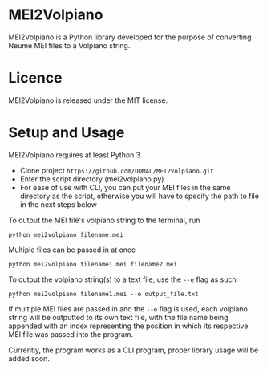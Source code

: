# MEI2Volpiano
MEI2Volpiano is a Python library developed for the purpose of converting Neume MEI files to a Volpiano string.

# Licence
MEI2Volpiano is released under the MIT license.

# Setup and Usage

MEI2Volpiano requires at least Python 3.
* Clone project `https://github.com/DDMAL/MEI2Volpiano.git`
* Enter the script directory (mei2volpiano.py)
* For ease of use with CLI, you can put your MEI files in the same directory as the script, otherwise you will have to specify the path to file in the next steps below

To output the MEI file's volpiano string to the terminal, run

`python mei2volpiano filename.mei`

Multiple files can be passed in at once

`python mei2volpiano filename1.mei filename2.mei`

To output the volpiano string(s) to a text file, use the `--e` flag as such

`python mei2volpiano filename1.mei --e output_file.txt`

If multiple MEI files are passed in and the `--e` flag is used, each volpiano string will be outputted to its own text file, with the file name being appended with an index representing the position in which its respective MEI file was passed into the program.

Currently, the program works as a CLI program, proper library usage will be added soon.
